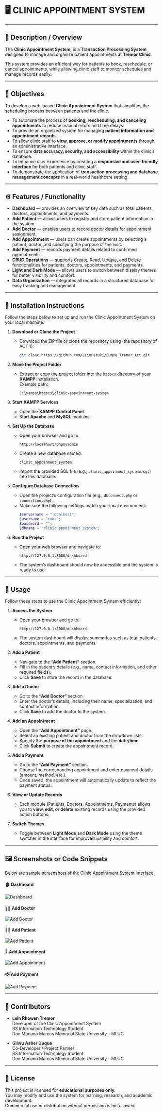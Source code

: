 # 🖥️ CLINIC APPOINTMENT SYSTEM

---

## 📘 Description / Overview
The **Clinic Appointment System**, is a **Transaction Processing System** designed to manage and organize patient appointments at **Tremor Clinic**.  

This system provides an efficient way for patients to book, reschedule, or cancel appointments, while allowing clinic staff to monitor schedules and manage records easily.

---

## 🎯 Objectives
To develop a web-based **Clinic Appointment System** that simplifies the scheduling process between patients and the clinic.  
- To automate the process of **booking, rescheduling, and canceling appointments** to reduce manual errors and time delays.  
- To provide an organized system for managing **patient information and appointment records**.  
- To allow clinic staff to **view, approve, or modify appointments** through an administrative interface.  
- To ensure **data accuracy, security, and accessibility** within the clinic’s database.  
- To enhance user experience by creating a **responsive and user-friendly interface** for both patients and clinic staff.  
- To demonstrate the application of **transaction processing and database management concepts** in a real-world healthcare setting.

---

## ⚙️ Features / Functionality
- **Dashboard** — provides an overview of key data such as total patients, doctors, appointments, and payments.  
- **Add Patient** — allows users to register and store patient information in the system.  
- **Add Doctor** — enables users to record doctor details for appointment assignment.  
- **Add Appointment** — users can create appointments by selecting a patient, doctor, and specifying the purpose of the visit.  
- **Add Payment** — records payment details related to confirmed appointments.  
- **CRUD Operations** — supports Create, Read, Update, and Delete functionalities for patients, doctors, appointments, and payments.  
- **Light and Dark Mode** — allows users to switch between display themes for better visibility and comfort.  
- **Data Organization** — integrates all records in a structured database for easy tracking and management.

---

## 🧩 Installation Instructions
Follow the steps below to set up and run the Clinic Appointment System on your local machine:

1. **Download or Clone the Project**
   - Download the ZIP file or clone the repository using (the repository of ACT 1):
     ```bash
     git clone https://github.com/LeinHaruki/Duque_Tremor_Act.git
     ```

2. **Move the Project Folder**
   - Extract or copy the project folder into the `htdocs` directory of your **XAMPP** installation.  
     Example path:  
     ```
     C:\xampp\htdocs\clinic-appointment-system
     ```

3. **Start XAMPP Services**
   - Open the **XAMPP Control Panel**.  
   - Start **Apache** and **MySQL** modules.

4. **Set Up the Database**
   - Open your browser and go to:  
     ```
     http://localhost/phpmyadmin
     ```
   - Create a new database named:  
     ```
     clinic_appoinment_system
     ```
   - Import the provided SQL file (e.g., `clinic_appoinment_system.sql`) into this database.

5. **Configure Database Connection**
   - Open the project’s configuration file (e.g., `dbconnect.php` or `connection.php`).
   - Make sure the following settings match your local environment:
     ```php
     $servername = "localhost";
     $username = "root";
     $password = "";
     $dbname = "clinic_appoinment_system";
     ```

6. **Run the Project**
   - Open your web browser and navigate to:
     ```
     http://127.0.0.1:8000/dashboard
     ```
   - The system’s dashboard should now be accessible and the system is ready to use.
---

## 🚀 Usage
Follow these steps to use the Clinic Appointment System efficiently:

1. **Access the System**
   - Open your browser and go to:
     ```
     http://127.0.0.1:8000/dashboard
     ```
   - The system dashboard will display summaries such as total patients, doctors, appointments, and payments.

2. **Add a Patient**
   - Navigate to the **“Add Patient”** section.  
   - Fill in the patient’s details (e.g., name, contact information, and other required fields).  
   - Click **Save** to store the record in the database.

3. **Add a Doctor**
   - Go to the **“Add Doctor”** section.  
   - Enter the doctor’s details, including their name, specialization, and contact information.  
   - Click **Save** to add the doctor to the system.

4. **Add an Appointment**
   - Open the **“Add Appointment”** page.  
   - Select an existing patient and doctor from the dropdown lists.  
   - Specify the **purpose of the appointment** and the **date/time**.  
   - Click **Submit** to create the appointment record.

5. **Add a Payment**
   - Go to the **“Add Payment”** section.  
   - Choose the corresponding appointment and enter payment details (amount, method, etc.).  
   - Once saved, the appointment will automatically update to reflect the payment status.

6. **View or Update Records**
   - Each module (Patients, Doctors, Appointments, Payments) allows you to **view, edit, or delete** existing records using the provided action buttons.

7. **Switch Themes**
   - Toggle between **Light Mode** and **Dark Mode** using the theme switcher in the interface for improved visibility and comfort.


---

## 🖼️ Screenshots or Code Snippets
Below are sample screenshots of the Clinic Appointment System interface:

#### 🏠 Dashboard
![Dashboard](images/dashboard.png)

#### 👨‍⚕️ Add Doctor
![Add Doctor](images/add_doctor.png)

#### 👩‍⚕️ Add Patient
![Add Patient](images/add_patient.png)

#### 📅 Add Appointment
![Add Appointment](images/add_appointment.png)

#### 💳 Add Payment
![Add Payment](images/add_payment.png)


---

## 👥 Contributors
- **Lein Rhowen Tremor**  
  Developer of the Clinic Appointment System  
  BS Information Technology Student  
  Don Mariano Marcos Memorial State University - MLUC  

- **Gilwu Asher Duque**  
  Co-Developer / Project Partner  
  BS Information Technology Student  
  Don Mariano Marcos Memorial State University - MLUC  

---

## 🧾 License
This project is licensed for **educational purposes only**.  
You may modify and use the system for learning, research, and academic development.  
Commercial use or distribution without permission is not allowed.

